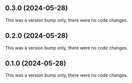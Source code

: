 ## 0.3.0 (2024-05-28)

This was a version bump only, there were no code changes.

## 0.2.0 (2024-05-28)

This was a version bump only, there were no code changes.

## 0.1.0 (2024-05-28)

This was a version bump only, there were no code changes.